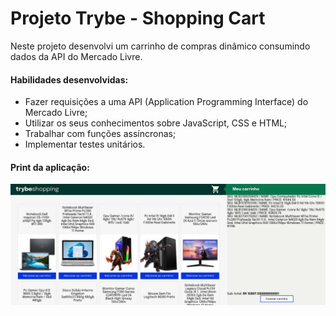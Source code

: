 # Projeto Trybe - Shopping Cart

Neste projeto desenvolvi um carrinho de compras dinâmico consumindo dados da API do Mercado Livre.

#### Habilidades desenvolvidas:

- Fazer requisições a uma API (Application Programming Interface) do Mercado Livre;
- Utilizar os seus conhecimentos sobre JavaScript, CSS e HTML;
- Trabalhar com funções assíncronas;
- Implementar testes unitários.

#### Print da aplicação:

![print do projeto em execução](./shopping-cart-print.png)
